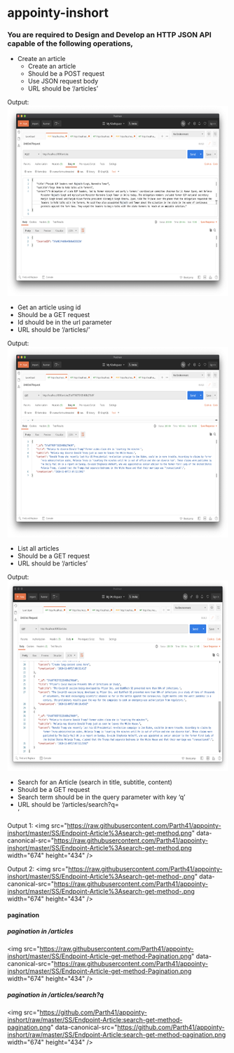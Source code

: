 # appointy-inshort


### You are required to Design and Develop an HTTP JSON API capable of the following operations,
* Create an article
  * Create an article
  * Should be a POST request
  * Use JSON request body
  * URL should be ‘/articles’
  
Output: <img src="https://raw.githubusercontent.com/Parth41/appointy-inshort/master/SS/Endpoint-Article-post-method.png" data-canonical-src="https://raw.githubusercontent.com/Parth41/appointy-inshort/master/SS/Endpoint-Article-post-method.png" width="674" height="434" />

* Get an article using id
 * Should be a GET request
 * Id should be in the url parameter
 * URL should be ‘/articles/<id here>’

Output: <img src="https://raw.githubusercontent.com/Parth41/appointy-inshort/master/SS/Endpoint-Article%3Aid-get-method.png" data-canonical-src="https://raw.githubusercontent.com/Parth41/appointy-inshort/master/SS/Endpoint-Article%3Aid-get-method.png" width="674" height="434" />

* List all articles
 * Should be a GET request
 * URL should be ‘/articles’

Output: <img src="https://raw.githubusercontent.com/Parth41/appointy-inshort/master/SS/Endpoint-Article-get%20method.png" data-canonical-src="https://raw.githubusercontent.com/Parth41/appointy-inshort/master/SS/Endpoint-Article-get%20method.png" width="674" height="434" />

* Search for an Article (search in title, subtitle, content)
 * Should be a GET request
 * Search term should be in the query parameter with key ‘q’
 * URL should be ‘/articles/search?q=<search term here>’
  
Output 1: <img src="https://raw.githubusercontent.com/Parth41/appointy-inshort/master/SS/Endpoint-Article%3Asearch-get-method.png" data-canonical-src="https://raw.githubusercontent.com/Parth41/appointy-inshort/master/SS/Endpoint-Article%3Asearch-get-method.png width="674" height="434" />
 
Output 2: <img src="https://raw.githubusercontent.com/Parth41/appointy-inshort/master/SS/Endpoint-Article%3Asearch-get-method-.png" data-canonical-src="https://raw.githubusercontent.com/Parth41/appointy-inshort/master/SS/Endpoint-Article%3Asearch-get-method-.png width="674" height="434" />
 
 #### pagination
 ##### pagination in /articles
 <img src="https://raw.githubusercontent.com/Parth41/appointy-inshort/master/SS/Endpoint-Article-get-method-Pagination.png" data-canonical-src="https://raw.githubusercontent.com/Parth41/appointy-inshort/master/SS/Endpoint-Article-get-method-Pagination.png width="674" height="434" />
 
 ##### pagination in /articles/search?q
 <img src="https://github.com/Parth41/appointy-inshort/raw/master/SS/Endpoint-Article:search-get-method-pagination.png" data-canonical-src="https://github.com/Parth41/appointy-inshort/raw/master/SS/Endpoint-Article:search-get-method-pagination.png width="674" height="434" />
 
 
 
 


